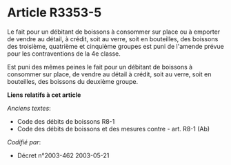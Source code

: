 # Article R3353-5

Le fait pour un débitant de boissons à consommer sur place ou à emporter de vendre au détail, à crédit, soit au verre, soit
en bouteilles, des boissons des troisième, quatrième et cinquième groupes est puni de l'amende prévue pour les contraventions
de la 4e classe.

Est puni des mêmes peines le fait pour un débitant de boissons à consommer sur place, de vendre au détail à crédit, soit au
verre, soit en bouteilles, des boissons du deuxième groupe.

**Liens relatifs à cet article**

_Anciens textes_:

  - Code des débits de boissons R8-1
  - Code des débits de boissons et des mesures contre  - art. R8-1 (Ab)

_Codifié par_:

  - Décret n°2003-462 2003-05-21
